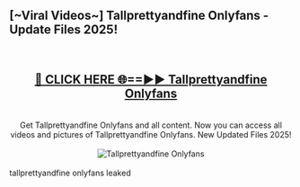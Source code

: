<h2>[~Viral Videos~] Tallprettyandfine Onlyfans - Update Files 2025!</h2>
<br>
<div align="center">
<h2><a href="https://betterlinks.top/A2PfLJ" rel="nofollow">🔴 CLICK HERE 🌐==►► Tallprettyandfine Onlyfans</a></h2>
<br>
Get Tallprettyandfine Onlyfans and all content. Now you can access all videos and pictures of Tallprettyandfine Onlyfans. New Updated Files 2025!
<br>
<br>
<a href="https://betterlinks.top/A2PfLJ" rel="nofollow" data-target="animated-image.originalLink"><img src="https://i.ibb.co.com/WyWwxjT/player-gif2.gif" alt="Tallprettyandfine Onlyfans" style="max-width: 100%; display: inline-block;" data-target="animated-image.originalImage"></a>
</div>
<br>
tallprettyandfine onlyfans leaked